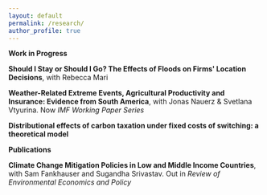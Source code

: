 ```yaml
---
layout: default
permalink: /research/
author_profile: true
---
```


**Work in Progress**

**Should I Stay or Should I Go? The Effects of Floods on Firms' Location Decisions**, with Rebecca Mari

**Weather-Related Extreme Events, Agricultural Productivity and Insurance: Evidence from South America**, with Jonas Nauerz & Svetlana Vtyurina. Now _IMF Working Paper Series_

**Distributional effects of carbon taxation under fixed costs of switching: a theoretical model**


**Publications**


**Climate Change Mitigation Policies in Low and Middle Income Countries**, with Sam Fankhauser and Sugandha Srivastav. Out in _Review of Environmental Economics and Policy_ 
